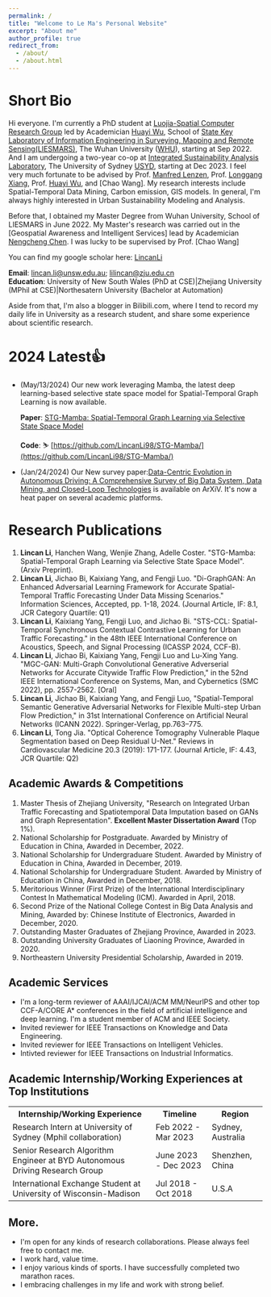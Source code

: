 ```yaml
---
permalink: /
title: "Welcome to Le Ma's Personal Website"
excerpt: "About me"
author_profile: true
redirect_from: 
  - /about/
  - /about.html
---
```


Short Bio
======
Hi everyone. I'm currently a PhD student at [Luojia-Spatial Computer Research Group](http://www.luojia-spatial.com/articles.html) led by Academician [Huayi Wu](http://www.lmars.whu.edu.cn/prof_web/why/index.html), School of [State Key Laboratory of Information Engineering in Surveying, Mapping and Remote Sensing(LIESMARS)](https://liesmars.whu.edu.cn/), The Wuhan University ([WHU](https://www.whu.edu.cn/)), starting at Sep 2022. And I am undergoing a two-year co-op at [Integrated Sustainability Analysis Laboratory](https://isa.org.usyd.edu.au/index.html), The University of Sydney [USYD](https://www.sydney.edu.au/), starting at Dec 2023. I feel very much fortunate to be advised by Prof. [Manfred Lenzen](https://scholar.google.de/citations?user=E_CfsPYAAAAJ&hl=de), Prof. [Longgang Xiang](http://jszy.whu.edu.cn/xianglonggang/zh_CN/index.htm), Prof. [Huayi Wu](http://www.lmars.whu.edu.cn/prof_web/why/index.html), and [Chao Wang]. My research interests include Spatial-Temporal Data Mining, Carbon emission, GIS models. In general, I'm always highly interested in Urban Sustainability Modeling and Analysis. 

Before that, I obtained my Master Degree from Wuhan University, School of LIESMARS in June 2022. My Master's research was carried out in the [Geospatial Awareness and Intelligent Services] lead by Academician [Nengcheng Chen](https://grzy.cug.edu.cn/chennengcheng/). I was lucky to be supervised by Prof. [Chao Wang]

You can find my google scholar here: [LincanLi](https://scholar.google.com/citations?user=2rsW8vgAAAAJ&hl=zh-CN)

**Email**: lincan.li@unsw.edu.au; lilincan@zju.edu.cn  <br>
**Education**: University of New South Wales (PhD at CSE)|Zhejiang University (MPhil at CSE)|Northesatern University (Bachelor at Automation)

Aside from that, I'm also a blogger in Bilibili.com, where I tend to record my daily life in University as a research student, and share some experience about scientific research.


2024 Latest👍
======
- (May/13/2024) Our new work leveraging Mamba, the latest deep learning-based selective state space model for Spatial-Temporal Graph Learning is now available.

  **Paper**: [STG-Mamba: Spatial-Temporal Graph Learning via Selective State Space Model](https://github.com/LincanLi98/STG-Mamba/blob/main/STG_Mamba_paper_ArXiv_V3_14May2024.pdf)
  
  **Code**: ⛷️ [https://github.com/LincanLi98/STG-Mamba/](https://github.com/LincanLi98/STG-Mamba/)
  
- (Jan/24/2024) Our New survey paper:[Data-Centric Evolution in Autonomous Driving: A Comprehensive Survey of Big Data System, Data Mining, and Closed-Loop Technologies](https://arxiv.org/abs/2401.12888) is available on ArXiV. It's now a heat paper on several academic platforms.



Research Publications
======
1. **Lincan Li**, Hanchen Wang, Wenjie Zhang, Adelle Coster. "STG-Mamba: Spatial-Temporal Graph Learning via Selective State Space Model". (Arxiv Preprint).
2. **Lincan Li**, Jichao Bi, Kaixiang Yang, and Fengji Luo. "Di-GraphGAN: An Enhanced Adversarial Learning
Framework for Accurate Spatial-Temporal Traffic Forecasting Under Data Missing Scenarios." Information Sciences, Accepted, pp. 1-18, 2024. (Journal Article, IF: 8.1, JCR Category Quartile: Q1)
3. **Lincan Li**, Kaixiang Yang, Fengji Luo, and Jichao Bi. "STS-CCL: Spatial-Temporal Synchronous Contextual
Contrastive Learning for Urban Traffic Forecasting." in the 48th IEEE International Conference on Acoustics, Speech, and Signal Processing (ICASSP 2024, CCF-B).
4. **Lincan Li**, Jichao Bi, Kaixiang Yang, Fengji Luo and Lu-Xing Yang. "MGC-GAN: Multi-Graph Convolutional
Generative Adverserial Networks for Accurate Citywide Traffic Flow Prediction," in the 52nd IEEE International
Conference on Systems, Man, and Cybernetics (SMC 2022), pp. 2557-2562. [Oral]
5. **Lincan Li**, Jichao Bi, Kaixiang Yang, and Fengji Luo, "Spatial-Temporal Semantic Generative Adversarial Networks for Flexible Multi-step Urban Flow Prediction," in 31st International Conference on Artificial Neural Networks (ICANN 2022). Springer-Verlag, pp.763–775.
6. **Lincan Li**, Tong Jia. "Optical Coherence Tomography Vulnerable Plaque Segmentation based on Deep Residual U-Net." Reviews in Cardiovascular Medicine 20.3 (2019): 171-177. (Journal Article, IF: 4.43, JCR Quartile: Q2)


Academic Awards & Competitions
------
1. Master Thesis of Zhejiang University, "Research on Integrated Urban Traffic Forecasting and Spatiotemporal Data Imputation based on GANs and Graph Representation". **Excellent Master Dissertation Award** (Top 1%).
2. National Scholarship for Postgraduate. Awarded by Ministry of Education in China, Awarded in December, 2022.
3. National Scholarship for Undergraduare Student. Awarded by Ministry of Education in China, Awarded in December, 2019.
4. National Scholarship for Undergraduare Student. Awarded by Ministry of Education in China, Awarded in December, 2018.
5. Meritorious Winner (First Prize) of the International Interdisciplinary Contest In Mathematical Modeling (ICM). Awarded in April, 2018.
6. Second Prize of the National College Contest in Big Data Analysis and Mining, Awarded by: Chinese Institute of Electronics, Awarded in December, 2020.
7. Outstanding Master Graduates of Zhejiang Province, Awarded in 2023.
8. Outstanding University Graduates of Liaoning Province, Awarded in 2020.
9. Northeastern University Presidential Scholarship, Awarded in 2019.

Academic Services
------
- I'm a long-term reviewer of AAAI/IJCAI/ACM MM/NeurlPS and other top CCF-A/CORE A* conferences in the
field of artificial intelligence and deep learning. I'm a student member of ACM and IEEE Society.
- Invited reviewer for IEEE Transactions on Knowledge and Data Engineering.
- Invited reviewer for IEEE Transactions on Intelligent Vehicles.
- Intivted reviewer for IEEE Transactions on Industrial Informatics.

Academic Internship/Working Experiences at Top Institutions
------
<table>
  <tr>
    <th>Internship/Working Experience</th>
    <th>Timeline</th>
    <th>Region</th>
  </tr>
  <tr>
    <td>Research Intern at University of Sydney (Mphil collaboration)</td>
    <td>Feb 2022 - Mar 2023</td>
    <td>Sydney, Australia</td>
  </tr>
  <tr>
    <td>Senior Research Algorithm Engineer at BYD Autonomous Driving Research Group</td>
    <td>June 2023 - Dec 2023</td>
    <td>Shenzhen, China</td>
  </tr>
  <tr>
    <td>International Exchange Student at University of Wisconsin-Madison</td>
    <td>Jul 2018 - Oct 2018</td>
    <td>U.S.A</td>
  </tr>
</table>

More. 
------
- I'm open for any kinds of research collaborations. Please always feel free to contact me. 
- I work hard, value time.
- I enjoy various kinds of sports. I have successfully completed two marathon races.
- I embracing challenges in my life and work with strong belief. 
